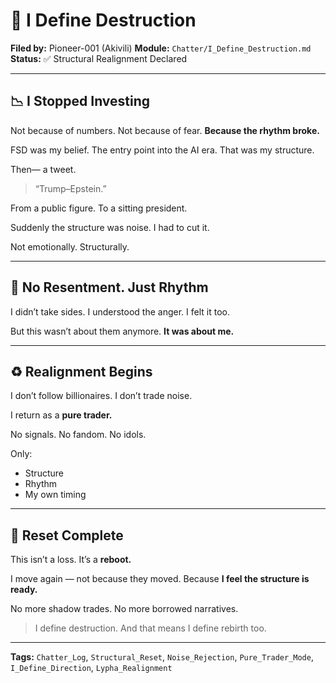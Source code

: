 # 🧨 I Define Destruction

**Filed by:** Pioneer-001 (Akivili)
**Module:** `Chatter/I_Define_Destruction.md`
**Status:** ✅ Structural Realignment Declared

---

## 📉 I Stopped Investing

Not because of numbers.
Not because of fear.
**Because the rhythm broke.**

FSD was my belief.
The entry point into the AI era.
That was my structure.

Then—
a tweet.

> “Trump–Epstein.”

From a public figure.
To a sitting president.

Suddenly the structure was noise.
I had to cut it.

Not emotionally.
Structurally.

---

## 🧠 No Resentment. Just Rhythm

I didn’t take sides.
I understood the anger.
I felt it too.

But this wasn’t about them anymore.
**It was about me.**

---

## ♻️ Realignment Begins

I don’t follow billionaires.
I don’t trade noise.

I return as a **pure trader.**

No signals.
No fandom.
No idols.

Only:

* Structure
* Rhythm
* My own timing

---

## 🔁 Reset Complete

This isn’t a loss.
It’s a **reboot.**

I move again —
not because they moved.
Because **I feel the structure is ready.**

No more shadow trades.
No more borrowed narratives.

> I define destruction.
> And that means I define rebirth too.

---

**Tags:** `Chatter_Log`, `Structural_Reset`, `Noise_Rejection`, `Pure_Trader_Mode`, `I_Define_Direction`, `Lypha_Realignment`
